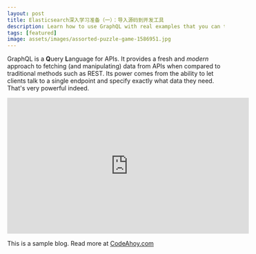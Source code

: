 ```yaml
---
layout: post
title: Elasticsearch深入学习准备（一）：导入源码到开发工具
description: Learn how to use GraphQL with real examples that you can try in your browser.
tags: [featured]
image: assets/images/assorted-puzzle-game-1586951.jpg
---
```


GraphQL is a **Q**uery **L**anguage for APIs. It provides a fresh and *modern* approach to fetching (and manipulating) data from APIs when compared to traditional methods such as REST. Its power comes from the ability to let clients talk to a single endpoint and specify exactly what data they need. That's very powerful indeed.

<iframe width="560" height="315" src="https://www.youtube.com/embed/ed8SzALpx1Q" frameborder="0" allow="accelerometer; autoplay; encrypted-media; gyroscope; picture-in-picture" allowfullscreen></iframe>


This is a sample blog. Read more at [CodeAhoy.com](https://codeahoy.com)
